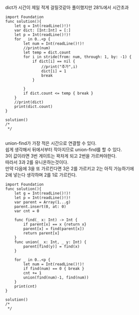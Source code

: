 dict가 시간이 제일 적게 걸릴것같아 풀이했지만 28%에서 시간초과   

```
import Foundation
func solution(){
    let g = Int(readLine()!)!
    var dict: [Int:Int] = [:]
    let p = Int(readLine()!)!
    for _ in 0..<p {
        let num = Int(readLine()!)!
        //print(num)
        let temp = dict.count
        for i in stride(from: num, through: 1, by: -1) {
            if dict[i] == nil {
                //print("추가",i)
                dict[i] = 1
                break
            }
            
        }
        if dict.count <= temp { break }
    }
    //print(dict)
    print(dict.count)
}

solution()
/*
 */


```
union-find가 가장 적은 시간으로 연결할 수 있다.   
쉽게 생각해서 뒤에서부터 작아지므로 union-find를 할 수 있다.   
3이 값이라면 3번 게이트는 꽉차게 되고 2번을 가르켜야한다.   
따라서 3과 2를 유니온하는것이다.   
만약 다음에 3을 또 가르킨다면 3은 2를 가르키고 2는 아직 가능하기에   
2에 넣는다 생각하며 2를 1로 가르킨다.   

```
import Foundation
func solution(){
    let g = Int(readLine()!)!
    let p = Int(readLine()!)!
    var parent = Array(1...g)
    parent.insert(0, at: 0)
    var cnt = 0
    
    func find(_ x: Int) -> Int {
        if parent[x] == x {return x}
        parent[x] = find(parent[x])
        return parent[x]
    }
    func union(_ x: Int, _ y: Int) {
        parent[find(y)] = find(x)
    }
    
    for _ in 0..<p {
        let num = Int(readLine()!)!
        if find(num) == 0 { break }
        cnt += 1
        union(find(num)-1, find(num))
    }
    print(cnt)
}

solution()
/*
 */


```
